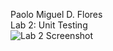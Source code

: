Paolo Miguel D. Flores <br />
Lab 2: Unit Testing <br />
![Lab 2 Screenshot](https://github.com/paolofloress44/FECP-Java-Session2-Unit-Testing/blob/main/Screenshot%202025-07-04%20at%201.24.40%E2%80%AFPM.png "Lab 2 Screenshot")
